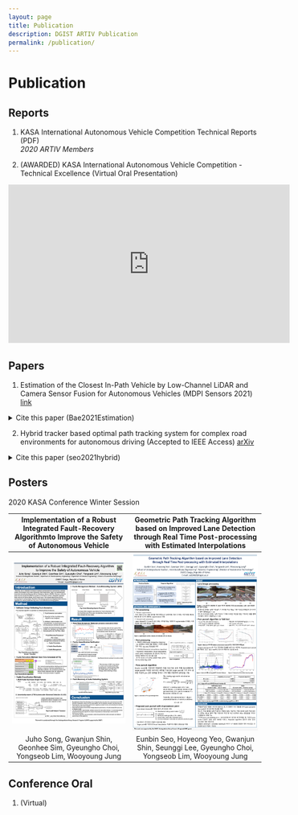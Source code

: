 ```yaml
---
layout: page
title: Publication
description: DGIST ARTIV Publication
permalink: /publication/
---
```


# Publication

## Reports
  1. KASA International Autonomous Vehicle Competition Technical Reports (PDF)   
      _2020 ARTIV Members_

  2. (AWARDED) KASA International Autonomous Vehicle Competition - Technical Excellence (Virtual Oral Presentation)

  <iframe width="560" height="315" src="https://www.youtube.com/embed/TB9S6XT2VhI" frameborder="0" allow="accelerometer; autoplay; clipboard-write; encrypted-media; gyroscope; picture-in-picture" allowfullscreen></iframe>


## Papers
  1. Estimation of the Closest In-Path Vehicle by Low-Channel LiDAR and Camera Sensor Fusion for Autonomous Vehicles (MDPI Sensors 2021) [link](https://www.mdpi.com/1424-8220/21/9/3124)
  <details>
  <summary>Cite this paper (Bae2021Estimation)</summary>
  <div markdown="1">       

  ``` 
  @Article{s21093124,
  AUTHOR = {Bae, Hyunjin and Lee, Gu and Yang, Jaeseung and Shin, Gwanjun and Choi, Gyeungho and Lim, Yongseob},
  TITLE = {Estimation of the Closest In-Path Vehicle by Low-Channel LiDAR and Camera Sensor Fusion for Autonomous Vehicles},
  JOURNAL = {Sensors},
  VOLUME = {21},
  YEAR = {2021},
  NUMBER = {9},
  ARTICLE-NUMBER = {3124},
  URL = {https://www.mdpi.com/1424-8220/21/9/3124},
  ISSN = {1424-8220},
  ABSTRACT = {In autonomous driving, using a variety of sensors to recognize preceding vehicles at middle and long distances is helpful for improving driving performance and developing various functions. However, if only LiDAR or cameras are used in the recognition stage, it is difficult to obtain the necessary data due to the limitations of each sensor. In this paper, we proposed a method of converting the vision-tracked data into bird’s eye-view (BEV) coordinates using an equation that projects LiDAR points onto an image and a method of fusion between LiDAR and vision-tracked data. Thus, the proposed method was effective through the results of detecting the closest in-path vehicle (CIPV) in various situations. In addition, even when experimenting with the EuroNCAP autonomous emergency braking (AEB) test protocol using the result of fusion, AEB performance was improved through improved cognitive performance than when using only LiDAR. In the experimental results, the performance of the proposed method was proven through actual vehicle tests in various scenarios. Consequently, it was convincing that the proposed sensor fusion method significantly improved the adaptive cruise control (ACC) function in autonomous maneuvering. We expect that this improvement in perception performance will contribute to improving the overall stability of ACC.},
  DOI = {10.3390/s21093124}
  }
  ```
  </div>
  </details>
  
  2. Hybrid tracker based optimal path tracking system for complex road environments for autonomous driving (Accepted to IEEE Access) [arXiv](https://arxiv.org/abs/2104.14285)


  <details>
  <summary>Cite this paper (seo2021hybrid)</summary>
  <div markdown="1">       

  ``` 
@Article{seo2021hybrid,
      title={Hybrid tracker based optimal path tracking system for complex road environments for autonomous driving}, 
      author={Eunbin Seo and Seunggi Lee and Gwanjun Shin and Hoyeong Yeo and Yongseob Lim and Gyeungho Choi},
      year={2021},
      eprint={2104.14285},
      archivePrefix={arXiv},
      primaryClass={cs.RO}
}
  ```
  </div>
  </details>
  



## Posters
  2020 KASA Conference Winter Session
  
  |Implementation of a Robust Integrated Fault-Recovery Algorithmto Improve the Safety of Autonomous Vehicle|Geometric Path Tracking Algorithm based on Improved Lane Detection through Real Time Post-processing with Estimated Interpolations|
|:---:|:---:|
|![img](../assets/img/poster_preview/fault-integraated.png)|![img](../assets/img/poster_preview/geometric_lane.png)|
|Juho Song, Gwanjun Shin, Geonhee Sim, Gyeungho Choi, Yongseob Lim, Wooyoung Jung|Eunbin Seo, Hoyeong Yeo, Gwanjun Shin, Seunggi Lee, Gyeungho Choi, Yongseob Lim, Wooyoung Jung|



## Conference Oral
  1. (Virtual) 







